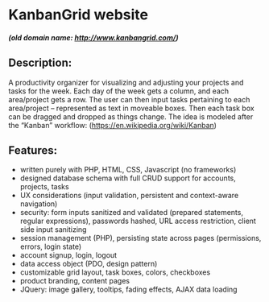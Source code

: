 # KanbanGrid website
##### (old domain name: http://www.kanbangrid.com/)

## Description:
A productivity organizer for visualizing and adjusting your projects and tasks for the week. 
Each day of the week gets a column, and each area/project gets a row. The user can then input tasks pertaining to each area/project – represented as text in moveable boxes. Then each task box can be dragged and dropped as things change.
The idea is modeled after the “Kanban” workflow: (https://en.wikipedia.org/wiki/Kanban)

## Features:
* written purely with PHP, HTML, CSS, Javascript (no frameworks)
* designed database schema with full CRUD support for accounts, projects, tasks
* UX considerations (input validation, persistent and context-aware navigation)
* security: form inputs sanitized and validated (prepared statements, regular expressions), passwords hashed, URL access restriction, client side input sanitizing
* session management (PHP), persisting state across pages (permissions, errors, login state)
* account signup, login, logout
* data access object (PDO, design pattern)
* customizable grid layout, task boxes, colors, checkboxes
* product branding, content pages
* JQuery: image gallery, tooltips, fading effects, AJAX data loading 
